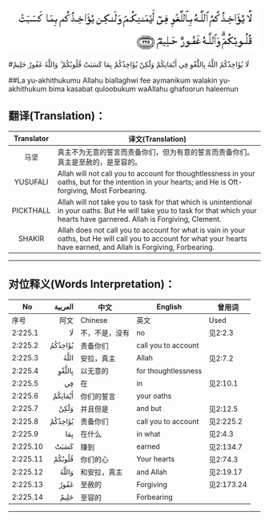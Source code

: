 ![002:225](images/002_225.gif)

#لَا يُؤَاخِذُكُمُ اللَّهُ بِاللَّغْوِ فِي أَيْمَانِكُمْ وَلَٰكِنْ يُؤَاخِذُكُمْ بِمَا كَسَبَتْ قُلُوبُكُمْ ۗ وَاللَّهُ غَفُورٌ حَلِيمٌ 

##La yu-akhithukumu Allahu biallaghwi fee aymanikum walakin yu-akhithukum bima kasabat quloobukum waAllahu ghafoorun haleemun 

## 翻译(Translation)：

| Translator | 译文(Translation)                                            |
| :--------: | ------------------------------------------------------------ |
|    马坚    | 真主不为无意的誓言而责备你们，但为有意的誓言而责备你们。真主是至赦的，是至容的。 |
|  YUSUFALI  | Allah will not call you to account for thoughtlessness in your oaths, but for the intention in your hearts; and He is Oft-forgiving, Most Forbearing. |
| PICKTHALL  | Allah will not take you to task for that which is unintentional in your oaths. But He will take you to task for that which your hearts have garnered. Allah is Forgiving, Clement. |
|   SHAKIR   | Allah does not call you to account for what is vain in your oaths, but He will call you to account for what your hearts have earned, and Allah is Forgiving, Forbearing. |

---

## 对位释义(Words Interpretation)：

| No   | العربية | 中文    | English | 曾用词 |
| ---- | ------: | ------- | ------- | ------ |
| 序号 |    阿文 | Chinese | 英文    | Used   |
| 2:225.1  | لَا      | 不，不是，没有 | no                  | 见2:2.3    |
| 2:225.2  | يُؤَاخِذُكُمُ | 责备你们       | call you to account |            |
| 2:225.3  | اللَّهُ    | 安拉，真主     | Allah               | 见2:7.2 |
| 2:225.4  | بِاللَّغْوِ  | 以无意的       | for thoughtlessness |            |
| 2:225.5  | فِي      | 在             | in                  | 见2:10.1   |
| 2:225.6  | أَيْمَانِكُمْ | 你们的誓言     | your oaths          |            |
| 2:225.7  | وَلَٰكِنْ    | 并且但是       | and but             | 见2:12.5   |
| 2:225.8  | يُؤَاخِذُكُمْ | 责备你们       | call you to account | 见2:225.2  |
| 2:225.9  | بِمَا     | 在什么         | in what             | 见2:4.3    |
| 2:225.10 | كَسَبَتْ    | 赚到           | earned              | 见2:134.7  |
| 2:225.11 | قُلُوبُكُمْ  | 你们的心       | Your hearts         | 见2:74.3   |
| 2:225.12 | وَاللَّهُ   | 和安拉，真主   | and Allah           | 见2:19.17  |
| 2:225.13 | غَفُورٌ    | 至赦的         | Forgiving           | 见2:173.24 |
| 2:225.14 | حَلِيمٌ    | 至容的         | Forbearing          |            |

---

